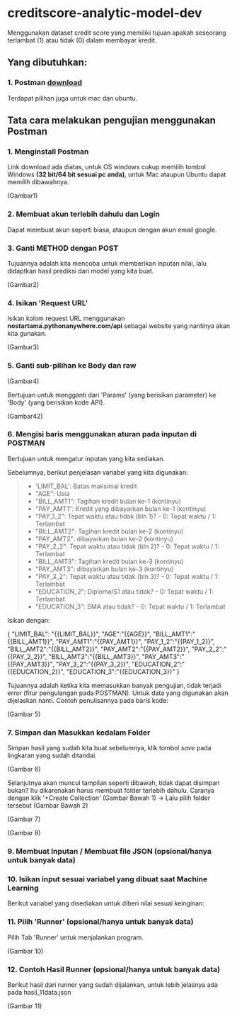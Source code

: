 # creditscore-analytic-model-dev
Menggunakan dataset credit score yang memiliki tujuan apakah seseorang terlambat (1) atau tidak (0) dalam membayar kredit.

## Yang dibutuhkan:

### 1. Postman [download](https://www.getpostman.com/downloads/) <br>
Terdapat pilihan juga untuk mac dan ubuntu. <br>

## Tata cara melakukan pengujian menggunakan Postman

### 1. Menginstall Postman
Link download ada diatas, untuk OS windows cukup memilih tombol Windows **(32 bit/64 bit sesuai pc anda)**, untuk Mac ataupun Ubuntu dapat memilih dibawahnya.

(Gambar1)

### 2. Membuat akun terlebih dahulu dan Login
Dapat membuat akun seperti biasa, ataupun dengan akun email google.

### 3. Ganti METHOD dengan POST
Tujuannya adalah kita mencoba untuk memberikan inputan nilai, lalu didaptkan hasil prediksi dari model yang kita buat.

(Gambar2)

### 4. Isikan 'Request URL'
Isikan kolom request URL menggunakan **nostartama.pythonanywhere.com/api** sebagai website yang nantinya akan kita gunakan.

(Gambar3)

### 5. Ganti sub-pilihan ke **Body** dan **raw**
(Gambar4)

Bertujuan untuk mengganti dari 'Params' (yang berisikan parameter) ke 'Body' (yang berisikan kode API).

(Gambar42)

### 6. Mengisi baris menggunakan aturan pada inputan di POSTMAN

Bertujuan untuk mengatur inputan yang kita sediakan.

Sebelumnya, berikut penjelasan variabel yang kita digunakan:

> * 'LIMIT_BAL': Batas maksimal kredit
> * "AGE": Usia
> *	"BILL_AMT1": Tagihan kredit bulan ke-1 (kontinyu)
> * "PAY_AMT1": Kredit yang dibayarkan bulan ke-1 (kontinyu)
> *	"PAY_1_2": Tepat waktu atau tidak (bln 1)? - 0: Tepat waktu / 1: Terlambat
> *	"BILL_AMT2": Tagihan kredit bulan ke-2 (kontinyu)
> *	"PAY_AMT2": dibayarkan bulan ke-2 (kontinyu)
> *	"PAY_2_2": Tepat waktu atau tidak (bln 2)? - 0: Tepat waktu / 1: Terlambat
> *	"BILL_AMT3": Tagihan kredit bulan ke-3 (kontinyu)
> *	"PAY_AMT3": dibayarkan bulan ke-3 (kontinyu)
> *	"PAY_3_2": Tepat waktu atau tidak (bln 3)? - 0: Tepat waktu / 1: Terlambat
> * "EDUCATION_2": Diploma/S1 atau tidak? - 0: Tepat waktu / 1: Terlambat
> *	"EDUCATION_3": SMA atau tidak? - 0: Tepat waktu / 1: Terlambat

Isikan dengan:

{
	"LIMIT_BAL": "{{LIMIT_BAL}}",
	"AGE":"{{AGE}}",
	"BILL_AMT1":"{{BILL_AMT1}}",
	"PAY_AMT1":"{{PAY_AMT1}}",
	"PAY_1_2":"{{PAY_1_2}}",
	"BILL_AMT2":"{{BILL_AMT2}}",
	"PAY_AMT2":"{{PAY_AMT2}}",
	"PAY_2_2":"{{PAY_2_2}}",
	"BILL_AMT3":"{{BILL_AMT3}}",
	"PAY_AMT3":"{{PAY_AMT3}}",
	"PAY_3_2":"{{PAY_3_2}}",
	"EDUCATION_2":"{{EDUCATION_2}}",
	"EDUCATION_3":"{{EDUCATION_3}}"
}

Tujuannya adalah ketika kita memasukkan banyak pengujian, tidak terjadi error (fitur pengulangan pada POSTMAN). Untuk data yang digunakan akan dijelaskan nanti. Contoh penulisannya pada baris kode:

(Gambar 5)

### 7. Simpan dan Masukkan kedalam Folder

Simpan hasil yang sudah kita buat sebelumnya, klik tombol *save* pada lingkaran yang sudah ditandai.

(Gambar 6)

Selanjutnya akan muncul tampilan seperti dibawah, tidak dapat disimpan bukan? Itu dikarenakan harus membuat folder terlebih dahulu. Caranya dengan klik '+Create Collection' (Gambar Bawah 1) -> Lalu pilih folder tersebut (Gambar Bawah 2)

(Gambar 7)

(Gambar 8)

### 9. Membuat Inputan / Membuat file JSON (opsional/hanya untuk banyak data)

### 10. Isikan input sesuai variabel yang dibuat saat Machine Learning

Berikut variabel yang disediakan untuk diberi nilai sesuai keinginan:

### 11. Pilih 'Runner' (opsional/hanya untuk banyak data) 

Pilih Tab 'Runner' untuk menjalankan program. 

(Gambar 10)



### 12. Contoh Hasil Runner (opsional/hanya untuk banyak data)

Berikut hasil dari runner yang sudah dijalankan, untuk lebih jelasnya ada pada hasil_11data.json

(Gambar 11)







